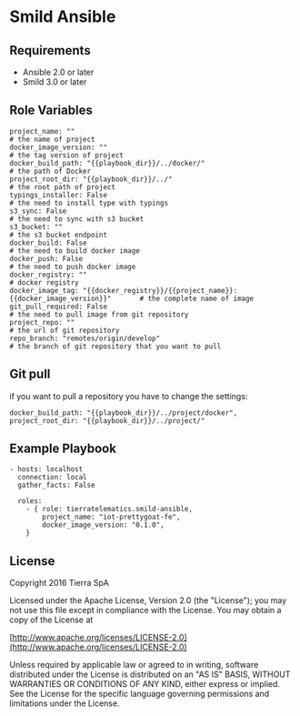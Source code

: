 # Smild Ansible

## Requirements

* Ansible 2.0 or later
* Smild 3.0 or later

## Role Variables

    project_name: ""                                                                        # the name of project
    docker_image_version: ""                                                                # the tag version of project
    docker_build_path: "{{playbook_dir}}/../docker/"                                        # the path of Docker
    project_root_dir: "{{playbook_dir}}/../"                                                # the root path of project
    typings_installer: False                                                                # the need to install type with typings
    s3_sync: False                                                                          # the need to sync with s3 bucket
    s3_bucket: ""                                                                           # the s3 bucket endpoint
    docker_build: False                                                                     # the need to build docker image
    docker_push: False                                                                      # the need to push docker image
    docker_registry: ""                                                                     # docker registry
    docker_image_tag: "{{docker_registry}}/{{project_name}}:{{docker_image_version}}"       # the complete name of image
    git_pull_required: False                                                                # the need to pull image from git repository
    project_repo: ""                                                                        # the url of git repository
    repo_branch: "remotes/origin/develop"                                                   # the branch of git repository that you want to pull


## Git pull
if you want to pull a repository you have to change the settings:
``` 
docker_build_path: "{{playbook_dir}}/../project/docker",
project_root_dir: "{{playbook_dir}}/../project/" 
```

## Example Playbook

    - hosts: localhost
      connection: local
      gather_facts: False

      roles:
        - { role: tierratelematics.smild-ansible,
            project_name: "iot-prettygoat-fe",
            docker_image_version: "0.1.0",
        }

## License

Copyright 2016 Tierra SpA

Licensed under the Apache License, Version 2.0 (the "License");
you may not use this file except in compliance with the License.
You may obtain a copy of the License at

[http://www.apache.org/licenses/LICENSE-2.0](http://www.apache.org/licenses/LICENSE-2.0)

Unless required by applicable law or agreed to in writing, software
distributed under the License is distributed on an "AS IS" BASIS,
WITHOUT WARRANTIES OR CONDITIONS OF ANY KIND, either express or implied.
See the License for the specific language governing permissions and
limitations under the License.